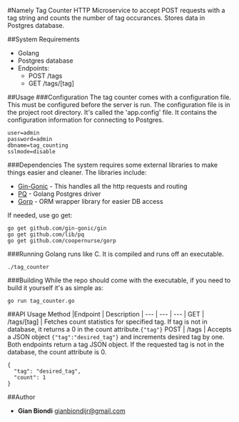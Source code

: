 #Namely Tag Counter
HTTP Microservice to accept POST requests with a tag string and counts the number of tag occurances.  Stores data in Postgres database.

##System Requirements
* Golang
* Postgres database
* Endpoints:
  * POST /tags
  * GET /tags/[tag]

##Usage
###Configuration
The tag counter comes with a configuration file.  This must be configured before the server is run.  The configuration file is in the project root directory.  It's called the 'app.config' file.  It contains the configuration information for connecting to Postgres.
```
user=admin
password=admin
dbname=tag_counting
sslmode=disable
```

###Dependencies
The system requires some external libraries to make things easier and cleaner.  The libraries include:
* [Gin-Gonic](http://gin-gonic.github.io/gin/) - This handles all the http requests and routing
* [PQ]("https://github.com/lib/pq") - Golang Postgres driver
* [Gorp](https://github.com/coopernurse/gorp) - ORM wrapper library for easier DB access

If needed, use go get:
```
go get github.com/gin-gonic/gin
go get github.com/lib/pq
go get github.com/coopernurse/gorp
```

###Running
Golang runs like C.  It is compiled and runs off an executable.
```
./tag_counter
```

###Building
While the repo should come with the executable, if you need to build it yourself it's as simple as:
```
go run tag_counter.go
```

##API Usage
 Method |Endpoint | Description |
 --- | --- | --- |
GET | /tags/[tag] | Fetches count statistics for specified tag.  If tag is not in database, it returns a 0 in the count attribute.```{"tag"}```
POST | /tags | Accepts a JSON object ```{"tag":"desired_tag"}``` and increments desired tag by one.
Both endpoints return a tag JSON object.  If the requested tag is not in the database, the count attribute is 0.
```
{
  "tag": "desired_tag",
  "count": 1
}
```


##Author
* **Gian Biondi** <gianbiondijr@gmail.com>

